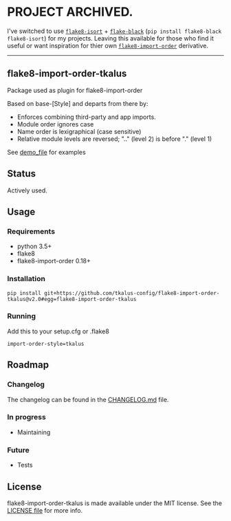 # PROJECT ARCHIVED.

I've switched to use [`flake8-isort`](https://github.com/gforcada/flake8-isort) + [`flake-black`](https://github.com/peterjc/flake8-black) (`pip install flake8-black flake8-isort`) for my projects.  Leaving this available for those who find it useful or want inspiration for thier own [`flake8-import-order`](https://github.com/PyCQA/flake8-import-order) derivative.

---
## flake8-import-order-tkalus

Package used as plugin for flake8-import-order

Based on base-[Style] and departs from there by:
 * Enforces combining third-party and app imports.
 * Module order ignores case
 * Name order is lexigraphical (case sensitive)
 * Relative module levels are reversed; ".." (level 2) is before "." (level 1)

See [demo_file](demo/complete_tkalus.py) for examples

## Status

Actively used.

## Usage

### Requirements

 * python 3.5+
 * flake8
 * flake8-import-order 0.18+

### Installation

```
pip install git+https://github.com/tkalus-config/flake8-import-order-tkalus@v2.0#egg=flake8-import-order-tkalus
```

### Running

Add this to your setup.cfg or .flake8

```
import-order-style=tkalus
```

## Roadmap

### Changelog

The changelog can be found in the [CHANGELOG.md](CHANGELOG.md) file.

### In progress

 * Maintaining

### Future

 * Tests

## License

flake8-import-order-tkalus is made available under the MIT license. See the [LICENSE file](LICENSE) for more info.
